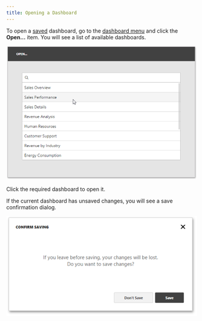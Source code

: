 ```yaml
---
title: Opening a Dashboard
---
```

To open a [saved](../../../dashboard-for-web/articles/web-dashboard-designer-mode/saving-a-dashboard.md) dashboard, go to the [dashboard menu](../../../dashboard-for-web/articles/web-dashboard-designer-mode/ui-elements/dashboard-menu.md) and click the **Open...** item. You will see a list of available dashboards.

![wdd-menu-open-page](../../images/Img125581.png)

Click the required dashboard to open it.

If the current dashboard has unsaved changes, you will see a save confirmation dialog.

![wdd-save-chages-confirm-dialog](../../images/Img125634.png)